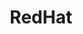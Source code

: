 ---
title: RedHat
type: partner
draft: false
category: initial
order: 1
logo: /images/partners/redhat.png
website: https://www.redhat.com
---